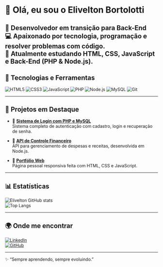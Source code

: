 # 👋 Olá, eu sou o Elivelton Bortolotti  

🎯 **Desenvolvedor em transição para Back-End**  
💻 Apaixonado por tecnologia, programação e resolver problemas com código.  
🌱 Atualmente estudando **HTML, CSS, JavaScript e Back-End (PHP & Node.js)**.  
---

## 🚀 Tecnologias e Ferramentas
![HTML5](https://img.shields.io/badge/-HTML5-E34F26?style=flat&logo=html5&logoColor=white)
![CSS3](https://img.shields.io/badge/-CSS3-1572B6?style=flat&logo=css3&logoColor=white)
![JavaScript](https://img.shields.io/badge/-JavaScript-F7DF1E?style=flat&logo=javascript&logoColor=black)
![PHP](https://img.shields.io/badge/-PHP-777BB4?style=flat&logo=php&logoColor=white)
![Node.js](https://img.shields.io/badge/-Node.js-339933?style=flat&logo=node.js&logoColor=white)
![MySQL](https://img.shields.io/badge/-MySQL-4479A1?style=flat&logo=mysql&logoColor=white)
![Git](https://img.shields.io/badge/-Git-F05032?style=flat&logo=git&logoColor=white)

---

## 📂 Projetos em Destaque
- 🔗 [**Sistema de Login com PHP e MySQL**](https://github.com/EliveltonBortolotti/seu-repositorio)  
  Sistema completo de autenticação com cadastro, login e recuperação de senha.

- 🔗 [**API de Controle Financeiro**](https://github.com/EliveltonBortolotti/seu-repositorio)  
  API para gerenciamento de despesas e receitas, desenvolvida em Node.js.

- 🔗 [**Portfólio Web**](https://github.com/EliveltonBortolotti/seu-repositorio)  
  Página pessoal responsiva feita com HTML, CSS e JavaScript.  

---

## 📊 Estatísticas
![Elivelton GitHub stats](https://github-readme-stats.vercel.app/api?username=EliveltonBortolotti&show_icons=true&theme=dracula)  
![Top Langs](https://github-readme-stats.vercel.app/api/top-langs/?username=EliveltonBortolotti&layout=compact&theme=dracula)

---

## 🌍 Onde me encontrar
[![LinkedIn](https://img.shields.io/badge/-LinkedIn-0A66C2?style=flat&logo=linkedin&logoColor=white)](https://www.linkedin.com/in/elivelton-bortolotti/)  
[![GitHub](https://img.shields.io/badge/-GitHub-181717?style=flat&logo=github&logoColor=white)](https://github.com/EliveltonBortolotti)

---

✨ “Sempre aprendendo, sempre evoluindo.”

